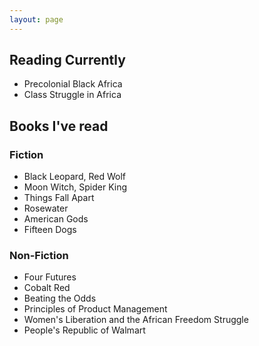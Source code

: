 ```yaml
---
layout: page
---
```


## Reading Currently 

- Precolonial Black Africa
- Class Struggle in Africa 

## Books I've read
### Fiction
- Black Leopard, Red Wolf
- Moon Witch, Spider King
- Things Fall Apart
- Rosewater
- American Gods
- Fifteen Dogs


### Non-Fiction
- Four Futures
- Cobalt Red
- Beating the Odds
- Principles of Product Management
- Women's Liberation and the African Freedom Struggle
- People's Republic of Walmart